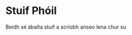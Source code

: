 # Stuif Phóil

Beidh sé ábalta stuif a scríobh anseo lena chur su
<!--stackedit_data:
eyJoaXN0b3J5IjpbMTM5MDI2MzQ4N119
-->